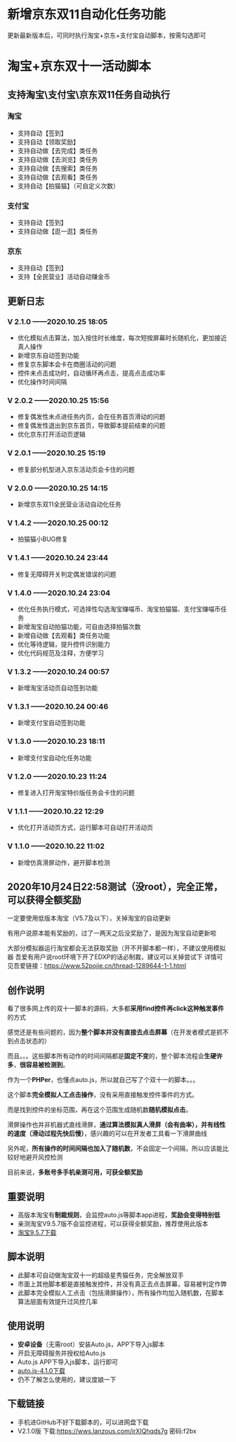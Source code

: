 # 新增京东双11自动化任务功能
更新最新版本后，可同时执行淘宝+京东+支付宝自动脚本，按需勾选即可

# 淘宝+京东双十一活动脚本
## 支持淘宝\支付宝\京东双11任务自动执行
### 淘宝
* 支持自动【签到】
* 支持自动【领取奖励】
* 支持自动做【去完成】类任务
* 支持自动做【去浏览】类任务
* 支持自动做【去搜索】类任务
* 支持自动做【去观看】类任务
* 支持自动【拍猫猫】（可自定义次数）

### 支付宝
* 支持自动【签到】
* 支持自动做【逛一逛】类任务

### 京东
* 支持自动【签到】
* 支持【全民营业】活动自动赚金币

## 更新日志
### V 2.1.0   ——2020.10.25 18:05
* 优化模拟点击算法，加入按住时长维度，每次短按屏幕时长随机化，更加接近真人操作
* 新增京东自动签到功能
* 修复京东脚本会卡在商圈活动的问题
* 控件未点击成功时，自动循环再点击，提高点击成功率
* 优化操作时间间隔

### V 2.0.2   ——2020.10.25 15:56
* 修复偶发性未点进任务内页，会在任务首页滑动的问题
* 修复偶发性退出到京东首页，导致脚本提前结束的问题
* 优化京东打开活动页逻辑

### V 2.0.1   ——2020.10.25 15:19
* 修复部分机型进入京东活动页会卡住的问题

### V 2.0.0   ——2020.10.25 14:15
* 新增京东双11全民营业活动自动化任务

### V 1.4.2   ——2020.10.25 00:12
* 拍猫猫小BUG修复

### V 1.4.1   ——2020.10.24 23:44
* 修复无障碍开关判定偶发错误的问题

### V 1.4.0   ——2020.10.24 23:04
* 优化任务执行模式，可选择性勾选淘宝赚喵币、淘宝拍猫猫、支付宝赚喵币任务
* 新增淘宝自动拍猫功能，可自由选择拍猫次数
* 新增自动做【去观看】类任务功能
* 优化等待逻辑，提升控件识别能力
* 优化代码规范及注释，方便学习

### V 1.3.2   ——2020.10.24 00:57
* 新增淘宝活动页自动签到功能

### V 1.3.1   ——2020.10.24 00:46
* 新增支付宝自动签到功能

### V 1.3.0   ——2020.10.23 18:11
* 新增支付宝自动化任务功能

### V 1.2.0   ——2020.10.23 11:24
* 修复进入打开淘宝特价版任务会卡住的问题

### V 1.1.1   ——2020.10.22 12:29
* 优化打开活动页方式，运行脚本可自动打开活动页

### V 1.1.0   ——2020.10.22 11:02
* 新增仿真滑屏动作，避开脚本检测

## 2020年10月24日22:58测试（没root），完全正常，可以获得全额奖励
一定要使用低版本淘宝（V5.7及以下），关掉淘宝的自动更新

有用户说原本能有奖励的，过了一两天之后没奖励了，是因为淘宝自动更新啦

大部分模拟器运行淘宝都会无法获取奖励（开不开脚本都一样），不建议使用模拟器
吾爱有用户说root环境下开了EDXP的话必制裁，建议可以关掉尝试下
详情可见吾爱链接：https://www.52pojie.cn/thread-1289644-1-1.html

## 创作说明
看了很多网上传的双十一脚本的源码，大多都**采用find控件再click这种触发事件**的方式

感觉还是有些问题的，因为**整个脚本并没有直接去点击屏幕**（在开发者模式是抓不到点击状态的）

而且。。。这些脚本所有动作的时间间隔都是**固定不变**的，整个脚本流程会**生硬许多**，**很容易被检测到**。

作为一个**PHPer**，也懂点auto.js，所以就自己写了个双十一的脚本。。。

这个脚本**完全模拟人工点击操作**，没有采用直接触发控件事件的方式。

而是找到控件的坐标范围，再在这个范围生成随机数**随机模拟点击**。

滑屏操作也并非机器式直线滑屏，**通过算法模拟真人滑屏（会有曲率），并有线性的速度（滑动过程先快后慢）**，感兴趣的可以在开发者工具看一下滑屏曲线

另外呢，**所有操作的时间间隔也加入了随机数**，不会固定一个间隔，所以应该能比较好地避开风控检测

目前来说，**多账号多手机亲测可用，可获全额奖励**

## 重要说明
* 高版本淘宝有**制裁规则**，会监控auto.js等脚本app进程，**奖励会变得特别低**
* 亲测淘宝V9.5.7版不会监控进程，可以获得全额奖励，推荐使用此版本
* [淘宝9.5.7下载](https://www.wandoujia.com/apps/32267/history_v278)

## 脚本说明
* 此脚本可自动做淘宝双十一的超级星秀猫任务，完全解放双手
* 市面上其他脚本都是直接触发控件，并没有真正去点击屏幕，容易被判定作弊
* 此脚本完全模拟人工点击（包括滑屏操作），所有操作均加入随机数，在脚本算法层面有效提升过风控几率

## 使用说明
* **安卓设备**（无需root）安装Auto.js，APP下导入js脚本
* 开启无障碍服务并授权给Auto.js
* Auto.js APP下导入js脚本，运行即可
* [auto.js-4.1.0下载](https://share.weiyun.com/5a9g8ys)
* 仍不了解怎么使用的，建议度娘一下

## 下载链接
* 手机进GitHub不好下载脚本的，可以进网盘下载
* V2.1.0版
下载:https://wws.lanzous.com/irXIQhqds7g 密码:f2bx
